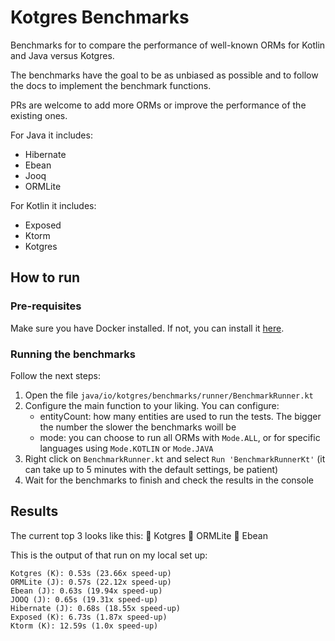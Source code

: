 # Kotgres Benchmarks

Benchmarks for to compare the performance of well-known ORMs for Kotlin and Java versus Kotgres.

The benchmarks have the goal to be as unbiased as possible and to follow the docs to implement the benchmark functions.

PRs are welcome to add more ORMs or improve the performance of the existing ones.

For Java it includes:
- Hibernate
- Ebean
- Jooq
- ORMLite

For Kotlin it includes:
- Exposed
- Ktorm
- Kotgres

## How to run

### Pre-requisites

Make sure you have Docker installed. If not, you can install it [here](https://docs.docker.com/desktop/).

### Running the benchmarks

Follow the next steps:
1. Open the file `java/io/kotgres/benchmarks/runner/BenchmarkRunner.kt`
2. Configure the main function to your liking. You can configure:
    - entityCount: how many entities are used to run the tests. The bigger the number the slower the benchmarks woill be
    - mode: you can choose to run all ORMs with `Mode.ALL`, or for specific languages using `Mode.KOTLIN` or `Mode.JAVA`
3. Right click on `BenchmarkRunner.kt` and select `Run 'BenchmarkRunnerKt'` (it can take up to 5 minutes with the default settings, be patient)
4. Wait for the benchmarks to finish and check the results in the console

## Results

The current top 3 looks like this:
🥇 Kotgres
🥈 ORMLite
🥉 Ebean

This is the output of that run on my local set up:
```
Kotgres (K): 0.53s (23.66x speed-up)
ORMLite (J): 0.57s (22.12x speed-up)
Ebean (J): 0.63s (19.94x speed-up)
JOOQ (J): 0.65s (19.31x speed-up)
Hibernate (J): 0.68s (18.55x speed-up)
Exposed (K): 6.73s (1.87x speed-up)
Ktorm (K): 12.59s (1.0x speed-up)
```
